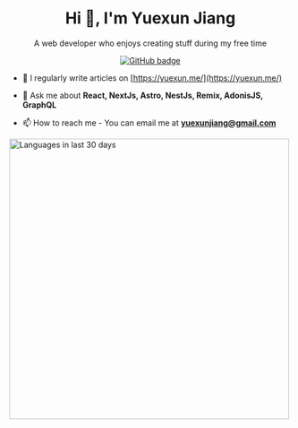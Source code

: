 <h1 align="center">Hi 👋, I'm Yuexun Jiang</h1>
<p align="center">A web developer who enjoys creating stuff during my free time</p>


<p align="center">
  <a href="https://github.com/ahonn?tab=followers">
    <img src="https://img.shields.io/github/followers/ahonn?label=Followers&logo=GitHub&style=for-the-badge" alt="GitHub badge" />
  </a>
</p>

- 📝 I regularly write articles on [https://yuexun.me/](https://yuexun.me/)

- 💬 Ask me about **React, NextJs, Astro, NestJs, Remix, AdonisJS, GraphQL**

- 📫 How to reach me - You can email me at **yuexunjiang@gmail.com**

<img width="500" src="https://wakatime.com/share/@ahonn/36e3561d-4ab7-4d71-ac06-020a6b48c988.png" alt="Languages in last 30 days" />
